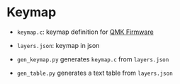 # Keymap

- `keymap.c`: keymap definition for [QMK Firmware](https://github.com/qmk/qmk_firmware)

- `layers.json`: keymap in json

- `gen_keymap.py` generates `keymap.c` from `layers.json`

- `gen_table.py` generates a text table from `layers.json`
